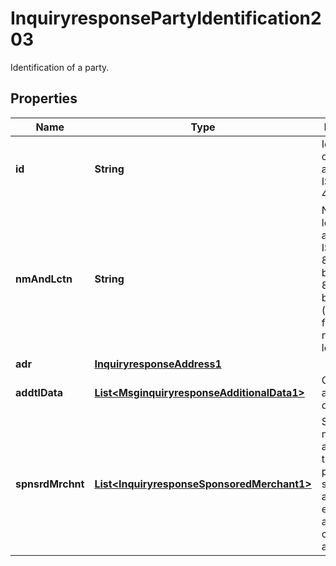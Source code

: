 

# InquiryresponsePartyIdentification203

Identification of a party.

## Properties

| Name | Type | Description | Notes |
|------------ | ------------- | ------------- | -------------|
|**id** | **String** | Identification of the acceptor. ISO 8583 bit 42 |  [optional] |
|**nmAndLctn** | **String** | Name and location of acceptor.  ISO 8583:87/93 bit 43 &amp; 8583:2003 bit 43-71 (when used for Acceptor name and location) |  [optional] |
|**adr** | [**InquiryresponseAddress1**](InquiryresponseAddress1.md) |  |  [optional] |
|**addtlData** | [**List&lt;MsginquiryresponseAdditionalData1&gt;**](MsginquiryresponseAdditionalData1.md) | Contains additional data. |  [optional] |
|**spnsrdMrchnt** | [**List&lt;InquiryresponseSponsoredMerchant1&gt;**](InquiryresponseSponsoredMerchant1.md) | Sponsored merchant is a merchant that uses the payment services of another entity that acts as the card acceptor. |  [optional] |



